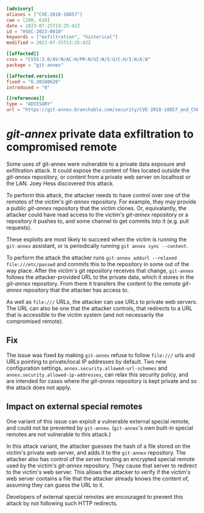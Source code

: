 ``` toml
[advisory]
aliases = ["CVE-2018-10857"]
cwe = [200, 610]
date = 2023-07-25T13:25:42Z
id = "HSEC-2023-0010"
keywords = ["exfiltration", "historical"]
modified = 2023-07-25T13:25:42Z

[[affected]]
cvss = "CVSS:3.0/AV:N/AC:H/PR:N/UI:N/S:U/C:H/I:N/A:N"
package = "git-annex"

[[affected.versions]]
fixed = "6.20180626"
introduced = "0"

[[references]]
type = "ADVISORY"
url = "https://git-annex.branchable.com/security/CVE-2018-10857_and_CVE-2018-10859/"
```

# *git-annex* private data exfiltration to compromised remote

Some uses of git-annex were vulnerable to a private data exposure and
exfiltration attack. It could expose the content of files located
outside the *git-annex* repository, or content from a private web server
on localhost or the LAN. Joey Hess discovered this attack.

To perform this attack, the attacker needs to have control over one of
the remotes of the victim's *git-annex* repository. For example, they
may provide a public *git-annex* repository that the victim clones. Or,
equivalantly, the attacker could have read access to the victim's
*git-annex* repository or a repository it pushes to, and some channel to
get commits into it (e.g. pull requests).

These exploits are most likely to succeed when the victim is running the
`git-annex` assistant, or is periodically running
`git annex sync --content`.

To perform the attack the attacker runs
`git-annex addurl --relaxed file:///etc/passwd` and commits this to the
repository in some out of the way place. After the victim's git
repository receives that change, `git-annex` follows the
attacker-provided URL to the private data, which it stores in the
*git-annex* repository. From there it transfers the content to the
remote *git-annex* repository that the attacker has access to.

As well as `file:///` URLs, the attacker can use URLs to private web
servers. The URL can also be one that the attacker controls, that
redirects to a URL that is accessible to the victim system (and not
necessarily the compromised remote).

## Fix

The issue was fixed by making `git-annex` refuse to follow `file:///`
urls and URLs pointing to private/local IP addresses by default. Two new
configuration settings, `annex.security.allowed-url-schemes` and
`annex.security.allowed-ip-addresses`, can relax this security policy,
and are intended for cases where the *git-annex* repository is kept
private and so the attack does not apply.

## Impact on external special remotes

One variant of this issue can exploit a vulnerable external special
remote, and could not be prevented by `git-annex`. (`git-annex`'s own
built-in special remotes are not vulnerable to this attack.)

In this attack variant, the attacker guesses the hash of a file stored
on the victim's private web server, and adds it to the `git-annex`
repository. The attacker also has control of the server hosting an
encrypted special remote used by the victim's *git-annex* repository.
They cause that server to redirect to the victim's web server. This
allows the attacker to verify if the victim's web server contains a file
that the attacker already knows the content of, assuming they can guess
the URL to it.

Developers of external special remotes are encouraged to prevent this
attack by not following such HTTP redirects.
